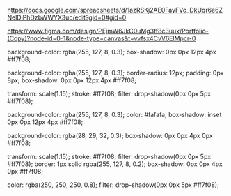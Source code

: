 <!-- * Technical task -->

https://docs.google.com/spreadsheets/d/1azRSKj2AE0FayFVo_DkUqr6e6ZNelDiPhDzbWWYX3uc/edit?gid=0#gid=0

<!-- * Page layout -->

https://www.figma.com/design/PEjmW6JkC0uMg3tf8c3uux/Portfolio-(Copy)?node-id=0-1&node-type=canvas&t=vvfsx4CvV6ElMpcr-0

<!--? ========================================== -->

<!-- *Menu title hover -->

background-color: rgba(255, 127, 8, 0.3); box-shadow: 0px 0px 12px 4px #ff7f08;

<!-- *Menu items hover -->

background-color: rgba(255, 127, 8, 0.3); border-radius: 12px; padding: 0px 8px;
box-shadow: 0px 0px 12px 4px #ff7f08;

<!-- *Menu btns hover -->

transform: scale(1.15); stroke: #ff7f08; filter: drop-shadow(0px 0px 5px
#ff7f08);

<!-- *Color Btns hover -->

background-color: rgba(255, 127, 8, 0.3); color: #fafafa; box-shadow: inset 0px
0px 12px 4px #ff7f08;

<!-- *Hero socials -->

background-color: rgba(28, 29, 32, 0.3); box-shadow: 0px 0px 4px 0px #ff7f08;

<!--? ========================================== -->

<!-- *Accordion hover (BUBBLE) -->

transform: scale(1.15); stroke: #ff7f08; filter: drop-shadow(0px 0px 5px
#ff7f08); border: 1px solid rgba(255, 127, 8, 0.2); box-shadow: 0px 0px 4px 0px
#ff7f08;

<!-- *Accordion title text -->

color: rgba(250, 250, 250, 0.8); filter: drop-shadow(0px 0px 5px #ff7f08);
